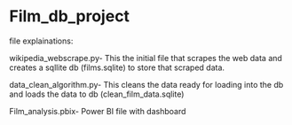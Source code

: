 # Film_db_project
 
file explainations:

wikipedia_webscrape.py- This the initial file that scrapes the web data and creates a sqllite db (films.sqlite) to store that scraped data.

data_clean_algorithm.py- This cleans the data ready for loading into the db and loads the data to db (clean_film_data.sqlite) 

Film_analysis.pbix- Power BI file with dashboard
